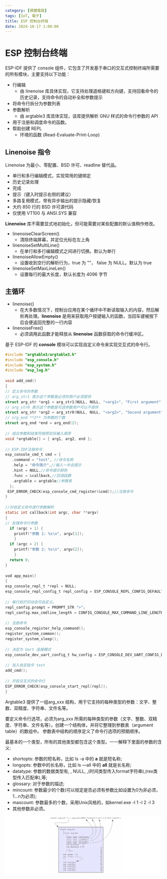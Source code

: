 ```yaml
---
category: [積體電路]
tags: [IoT, 電子]
title: ESP 控制台终端
date: 2024-10-17 1:00:00
---
```


<style>
  table {
    width: 100%
    }
  td {
    vertical-align: center;
    text-align: center;
  }
  table.inputT{
    margin: 10px;
    width: auto;
    margin-left: auto;
    margin-right: auto;
    border: none;
  }
  input{
    text-align: center;
    padding: 0px 10px;
  }
  iframe{
    width: 100%;
    display: block;
    border-style:none;
  }
</style>

# ESP 控制台终端

ESP-IDF 提供了 console 组件，它包含了开发基于串口的交互式控制终端所需要的所有模块，主要支持以下功能：

 - 行编辑
    - 由 linenoise 库具体实现，它支持处理退格键和方向键，支持回看命令的历史记录，支持命令的自动补全和参数提示
 - 将命令行拆分为参数列表
 - 参数解析
    - 由 argtable3 库具体实现，该库提供解析 GNU 样式的命令行参数的 API
 - 用于注册和调度命令的函数。
 - 帮助创建 REPL
    - 环境的函数 (Read-Evaluate-Print-Loop)

## Linenoise 指令

Linenoise 为最小、零配置、BSD 许可、readline 替代品。

 - 单行和多行编辑模式，实现常用的键绑定
 - 历史记录处理
 - 完成
 - 提示（键入时提示右侧的建议）
 - 多路复用模式，带有异步输出的提示隐藏/恢复
 - 大约 850 行的 BSD 许可源代码
 - 仅使用 VT100 与 ANSI.SYS 兼容


**Linenoise** 库不需要显式地初始化，但可能需要对某些配置的默认值稍作修改。

 - linenoiseClearScreen()
    - 清除终端屏幕，并定位光标在左上角
 - linenoiseSetMultiLine()    
    - 在单行和多行编辑模式之间进行切换。默认为单行
 - linenoiseAllowEmpty()
    - 设置收到空行的解析行为，true 为 ""， false 为 NULL。默认为 true
 - linenoiseSetMaxLineLen()
    - 设置每行的最大长度，默认长度为 4096 字节

## 主循环

 - linenoise()
    - 在大多数情况下，控制台应用在某个循环中不断读取输入的内容，然后解析再处理。**linenoise** 是用来获取用户按键输入的函数，当回车键被按下后会便返回完整的一行内容
 - linenoiseFree()
    - 必须调用此函数才能释放从 **linenoise** 函数获取的命令行缓冲区。

基于 ESP-IDF 的 **console** 模块可以实现自定义命令来实现交互式的命令行。

```c
#include "argtable3/argtable3.h"
#include "esp_console.h"
#include "esp_system.h"
#include "esp_log.h"

void add_cmd()
{
// 定义命令的参数
// arg_str1 表示这个参数是必须的用户必须提供
struct arg_str *arg1 = arg_str1(NULL, NULL, "<arg1>", "First argument");
// arg_str0 表示这个参数是可选参数用户可以不提供
struct arg_str *arg2 = arg_str0(NULL, NULL, "<arg2>", "Second argument");
// srg_end **2** 为参数的个数
struct arg_end *end = arg_end(2);

// 组合参数和结束符按照实际输入顺序
void *argtable[] = { arg1, arg2, end };

// ESP-IDF注册命令
esp_console_cmd_t cmd = {
   .command = "test", //命令名称
   .help = "命令简介",//输入一半会提示
   .hint = NULL,//命令提示颜色
   .func = &callback,//回调函数
   .argtable = argtable//参数表
  };
 ESP_ERROR_CHECK(esp_console_cmd_register(&cmd));//注册命令
}

//对自定义命令进行参数解析
static int callback(int argc, char **argv)
{
// 处理命令行参数
  if (argc > 1) {
    printf("参数 1: %s\n", argv[1]);
    }
  if (argc > 2) {
    printf("参数 2: %s\n", argv[2]);
    }
  return 0;
}

vod app_main()
{
esp_console_repl_t *repl = NULL;
esp_console_repl_config_t repl_config = ESP_CONSOLE_REPL_CONFIG_DEFAULT();

// 每行前打印动态可自定义。
repl_config.prompt = PROMPT_STR ">";
repl_config.max_cmdline_length = CONFIG_CONSOLE_MAX_COMMAND_LINE_LENGTH;

// 注册命令
esp_console_register_help_command();
register_system_common();
register_system_sleep();

// 决定为 Uart 连接模式
esp_console_dev_uart_config_t hw_config = ESP_CONSOLE_DEV_UART_CONFIG_DEFAULT(); ESP_ERROR_CHECK(esp_console_new_repl_uart(&hw_config, &repl_config, &repl)); 

// 加入自定指令 test
add_cmd();

// 开启交互式的命令行
ESP_ERROR_CHECK(esp_console_start_repl(repl));
}
```


Argtable3 提供了一组arg_xxx 结构，用于它支持的每种类型的参数：文字、整数、双精度、字符串、文件名等。

要定义命令行选项，必须为arg_xxx 所需的每种类型的参数（文字、整数、双精度、字符串、文件名等）。创建一个结构体，并将它整理到参数表（argument table）的数组中。
参数表中结构的顺序定义了命令行选项的预期顺序。

最基本的一个类型，所有的其他类型都包含这个类型。一一解释下里面的参数的含义:

 - shortopts: 参数的短名称，比如 ls -a 中的 **a**  就是短名称;
 - longopts: 参数中的长名称，比如 ls —all 中的 **all** 就是长名称;
 - datatype: 参数的数据类型有, , NULL, ,(时间类型传入format字符串),(rex类型传入匹配串),等;
 - glossary: 对于参数的描述;
 - mincount: 参数最少的个数(可以规定是否必须有参数比如设置为0为非必须，1…n为必须);
 - maxcount: 参数最多的个数，采用Unix风格的，如kernel.exe -l 1 -l 2 -l 3
 - 其他参数非必须。

![Alt arg](../assets/img/esp/argtable.png)